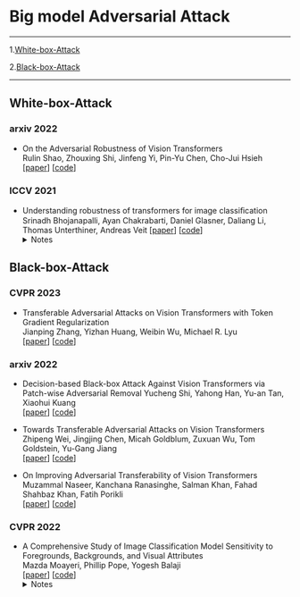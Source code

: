 

# Big model Adversarial Attack
----
1.[White-box-Attack](#jump1)   

2.[Black-box-Attack](#jump2)  

---
## <span id="jump1">White-box-Attack</span>


### arxiv 2022

+ On the Adversarial Robustness of Vision Transformers   
Rulin Shao, Zhouxing Shi, Jinfeng Yi, Pin-Yu Chen, Cho-Jui Hsieh  
[[paper](https://arxiv.org/abs/2103.15670)]  [[code](https://github.com/RulinShao/on-the-adversarial-robustness-of-visual-transformer)]


### ICCV 2021

+ Understanding robustness of transformers for image classiﬁcation  
Srinadh Bhojanapalli, Ayan Chakrabarti, Daniel Glasner, Daliang Li, Thomas Unterthiner, Andreas Veit
[[paper](https://arxiv.org/abs/2103.14586)] [[code]()]
  <details>
    <summary>Notes</summary>
    test
    </details>





## <span id="jump2">Black-box-Attack</span>


### CVPR 2023

+ Transferable Adversarial Attacks on Vision Transformers with Token Gradient Regularization  
Jianping Zhang, Yizhan Huang, Weibin Wu, Michael R. Lyu  
[[paper](https://arxiv.org/pdf/2303.15754.pdf)] [[code]()]  



### arxiv 2022

+ Decision-based Black-box Attack Against Vision Transformers via Patch-wise Adversarial Removal
Yucheng Shi, Yahong Han, Yu-an Tan, Xiaohui Kuang  
[[paper](https://arxiv.org/abs/2112.03492)] [[code](https://github.com/shiyuchengTJU/PAR/blob/main/par_main.py)]  


+ Towards Transferable Adversarial Attacks on Vision Transformers  
Zhipeng Wei, Jingjing Chen, Micah Goldblum, Zuxuan Wu, Tom Goldstein, Yu-Gang Jiang  
[[paper](https://arxiv.org/abs/2109.04176)] [[code](https://github.com/shiyuchengTJU/PAR/blob/main/par_main.py)]  


+ On Improving Adversarial Transferability of Vision Transformers  
Muzammal Naseer, Kanchana Ranasinghe, Salman Khan, Fahad Shahbaz Khan, Fatih Porikli  
[[paper](https://arxiv.org/abs/2106.04169)] [[code](https://t.ly/hBbW)]  


### CVPR 2022

+ A Comprehensive Study of Image Classification Model Sensitivity to Foregrounds, Backgrounds, and Visual Attributes  
Mazda Moayeri, Phillip Pope, Yogesh Balaji  
[[paper](https://openaccess.thecvf.com/content/CVPR2022/papers/Moayeri_A_Comprehensive_Study_of_Image_Classification_Model_Sensitivity_to_Foregrounds_CVPR_2022_paper.pdf)] [[code]()]  
  <details>
    <summary>Notes</summary>
    In our analysis, we consider diverse state-of-the-art architectures (ResNets, Transformers) and training procedures (CLIP, SimCLR, DeiT, Adversarial Training). We find that, somewhat surprisingly, in ResNets, adversarial training makes models more sensitive to the background compared to foreground than standard training. Similarly, contrastively-trained models also have lower relative foreground sensitivity in both transformers and ResNets. Lastly, we observe intriguing adaptive abilities of transformers to increase relative foreground sensitivity as corruption level increases. Using saliency methods, we automatically discover spurious features that drive the background sensitivity of models and assess alignment of saliency maps with foregrounds
    </details>


